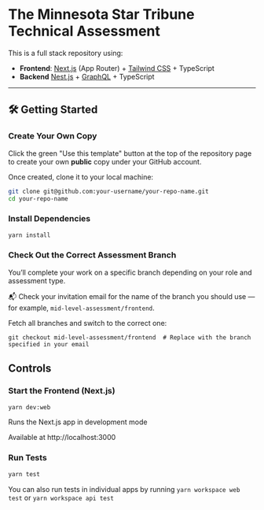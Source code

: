 # The Minnesota Star Tribune Technical Assessment

This is a full stack repository using:

- **Frontend**: [Next.js](https://nextjs.org/) (App Router) + [Tailwind CSS](https://tailwindcss.com/) + TypeScript 
- **Backend** [Nest.js](https://nestjs.com/) + [GraphQL](https://graphql.org/) + TypeScript

---

## 🛠 Getting Started

### Create Your Own Copy

Click the green "Use this template" button at the top of the repository page to create your own **public** copy under your GitHub account.

Once created, clone it to your local machine:

```bash
git clone git@github.com:your-username/your-repo-name.git
cd your-repo-name
```

### Install Dependencies
```bash
yarn install
````

### Check Out the Correct Assessment Branch
You’ll complete your work on a specific branch depending on your role and assessment type.

📬 Check your invitation email for the name of the branch you should use — for example, `mid-level-assessment/frontend`.

Fetch all branches and switch to the correct one:

```
git checkout mid-level-assessment/frontend  # Replace with the branch specified in your email
```

## Controls
### Start the Frontend (Next.js)
```bash
yarn dev:web
```
Runs the Next.js app in development mode

Available at http://localhost:3000

### Run Tests
```bash
yarn test
```
You can also run tests in individual apps by running `yarn workspace web test` or `yarn workspace api test`
